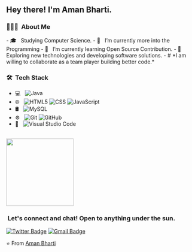 <h2> Hey there! I'm Aman Bharti.</h2>

<h3> 👨🏻‍💻 &nbsp;About Me </h3>
- 🎓 &nbsp; Studying Computer Science.
- 🔭 &nbsp; I’m currently more into the Programming
- 🌱 &nbsp; I’m currently learning Open Source Contribution.
- 🌱 &nbsp; Exploring new technologies and developing software solutions.
- 
# *I am willing to collaborate as a team player building better code.*

<h3> 🛠 &nbsp;Tech Stack</h3>

- 💻 &nbsp;
  ![Java](https://img.shields.io/badge/-Java-333333?style=flat&logo=Java&logoColor=007396)
- 🌐 &nbsp;
  ![HTML5](https://img.shields.io/badge/-HTML5-333333?style=flat&logo=HTML5)
  ![CSS](https://img.shields.io/badge/-CSS-333333?style=flat&logo=CSS3&logoColor=1572B6)
  ![JavaScript](https://img.shields.io/badge/-JavaScript-333333?style=flat&logo=javascript)
- 🛢 &nbsp;
  ![MySQL](https://img.shields.io/badge/-MySQL-333333?style=flat&logo=mysql)
- ⚙️ &nbsp;
  ![Git](https://img.shields.io/badge/-Git-333333?style=flat&logo=git)
  ![GitHub](https://img.shields.io/badge/-GitHub-333333?style=flat&logo=github)
- 🔧 &nbsp;
  ![Visual Studio Code](https://img.shields.io/badge/-Visual%20Studio%20Code-333333?style=flat&logo=visual-studio-code&logoColor=007ACC)

<br/>

<a href="https://github.com/Aman0ab">
  <img height="180em" src="https://github-readme-stats.vercel.app/api?username=aman0ab&theme=buefy&show_icons=true"</img>
</a>

<h3> &nbsp;Let's connect and chat! Open to anything under the sun.</h3>

[![Twitter Badge](https://img.shields.io/badge/-Aman_Bharti-1ca0f1?style=flat-square&logo=twitter&logoColor=white&link=https://twitter.com/aman0ab)](https://twitter.com/aman0ab)
[![Gmail Badge](https://img.shields.io/badge/-amanbharti0ab@gmail.com-c14438?style=flat-square&logo=Gmail&logoColor=white&link=mailto:amanbharti0ab@gmail.com)](mailto:amanbharti0ab@gmail.com)

⭐️ From [Aman Bharti](https://github.com/Aman0ab)
